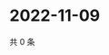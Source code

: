 # 2022-11-09

共 0 条

<!-- BEGIN WEIBO -->
<!-- 最后更新时间 Wed Nov 09 2022 13:20:28 GMT+0800 (China Standard Time) -->

<!-- END WEIBO -->
